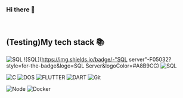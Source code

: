 ### Hi there 👋

<!--
**mike-bskim/mike-bskim** is a ✨ _special_ ✨ repository because its `README.md` (this file) appears on your GitHub profile.

Here are some ideas to get you started:

- 🔭 I’m currently working on ...
- 🌱 I’m currently learning ...
- 👯 I’m looking to collaborate on ...
- 🤔 I’m looking for help with ...
- 💬 Ask me about ...
- 📫 How to reach me: ...
- 😄 Pronouns: ...
- ⚡ Fun fact: ...
-->

<br />
<h2> (Testing)My tech stack 📚 </h2>

![SQL](https://img.shields.io/badge/-SQL-F05032?style=for-the-badge&logo=SQL&logoColor=#A8B9CC)
![SQL](https://img.shields.io/badge/-"SQL server"-F05032?style=for-the-badge&logo=SQL Server&logoColor=#A8B9CC)
![SQL](https://img.shields.io/badge/-SQL-F05032?style=for-the-badge&logo=SQL&logoColor=#A8B9CC)

![C](https://img.shields.io/badge/-C-007ACC?style=for-the-badge&logo=C)
![DOS](https://img.shields.io/badge/-DOS-%23F7DF1C?style=for-the-badge&logo=dos&logoColor=000000&labelColor=%23F7DF1C&color=%23FFCE5A)
![FLUTTER](https://img.shields.io/badge/-TypeScript-007ACC?style=for-the-badge&logo=typescript&logoColor=white)
![DART](https://img.shields.io/badge/-React-222222?style=for-the-badge&logo=react)
![Git](https://img.shields.io/badge/-Git-F05032?style=for-the-badge&logo=git&logoColor=ffffff)

![Node](https://img.shields.io/badge/-Nodejs-43853d?style=for-the-badge&logo=Node.js&logoColor=white)
![Docker](https://img.shields.io/badge/-Docker-46a2f1?style=for-the-badge&logo=docker&logoColor=ffffff)

<br/>
